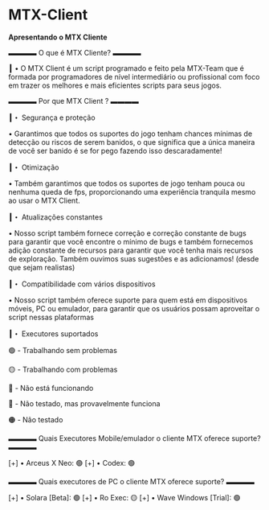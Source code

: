 # MTX-Client

**Apresentando o  MTX Cliente**

**▬▬▬▬** O que é MTX Cliente? **▬▬▬▬**

**┃** • O MTX Client é um script programado e feito pela MTX-Team que é formada por programadores de nível intermediário ou profissional com foco em trazer os melhores e mais eficientes scripts para seus jogos.

**▬▬▬▬** Por que MTX Client ? **▬▬▬▬**

**┃・** Segurança e proteção

• Garantimos que todos os suportes do jogo tenham chances mínimas de detecção ou riscos de serem banidos, o que significa que a única maneira de você ser banido é se for pego fazendo isso descaradamente!

**┃・** Otimização

• Também garantimos que todos os suportes de jogo tenham pouca ou nenhuma queda de fps, proporcionando uma experiência tranquila mesmo ao usar o MTX Client.

**┃・** Atualizações constantes

• Nosso script também fornece correção e correção constante de bugs para garantir que você encontre o mínimo de bugs e também fornecemos adição constante de recursos para garantir que você tenha mais recursos de exploração. Também ouvimos suas sugestões e as adicionamos! (desde que sejam realistas)

**┃・** Compatibilidade com vários dispositivos

• Nosso script também oferece suporte para quem está em dispositivos móveis, PC ou emulador, para garantir que os usuários possam aproveitar o script nessas plataformas

**┃・** Executores suportados

🟢 - Trabalhando sem problemas

🟡 - Trabalhando com problemas

🔴 - Não está funcionando

🔵 - Não testado, mas provavelmente funciona

🟠 - Não testado


**▬▬▬▬** Quais Executores Mobile/emulador o cliente MTX oferece suporte? **▬▬▬▬**

[+] • Arceus X Neo: 🟢
[+] • Codex: 🟢

**▬▬▬▬** Quais executores de PC o cliente MTX oferece suporte? **▬▬▬▬**

[+] • Solara [Beta]: 🟢
[+] • Ro Exec: 🟡
[+] • Wave Windows [Trial]: 🟢
